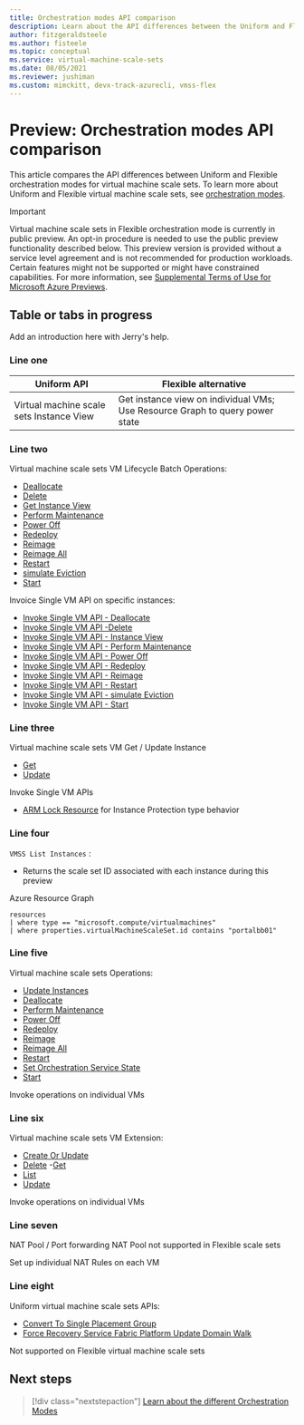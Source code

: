 ```yaml
---
title: Orchestration modes API comparison 
description: Learn about the API differences between the Uniform and Flexible orchestration modes.
author: fitzgeraldsteele
ms.author: fisteele
ms.topic: conceptual
ms.service: virtual-machine-scale-sets
ms.date: 08/05/2021
ms.reviewer: jushiman
ms.custom: mimckitt, devx-track-azurecli, vmss-flex
---
```


# Preview: Orchestration modes API comparison 

This article compares the API differences between Uniform and Flexible orchestration modes for virtual machine scale sets. To learn more about Uniform and Flexible virtual machine scale sets, see [orchestration modes](virtual-machine-scale-sets-orchestration-modes.md).

> [!IMPORTANT]
> Virtual machine scale sets in Flexible orchestration mode is currently in public preview. An opt-in procedure is needed to use the public preview functionality described below.
> This preview version is provided without a service level agreement and is not recommended for production workloads. Certain features might not be supported or might have constrained capabilities.
> For more information, see [Supplemental Terms of Use for Microsoft Azure Previews](https://azure.microsoft.com/support/legal/preview-supplemental-terms/).


## Table or tabs in progress 

Add an introduction here with Jerry's help. 

### Line one

| Uniform API | Flexible alternative |
|-|-|
| Virtual machine scale sets Instance View | Get instance view on individual VMs; Use Resource Graph to query power state |

### Line two  

Virtual machine scale sets VM Lifecycle Batch Operations: 
- [Deallocate](https://docs.microsoft.com/rest/api/compute/virtualmachinescalesetvms/deallocate) 
- [Delete](https://docs.microsoft.com/rest/api/compute/virtualmachinescalesetvms/delete) 
- [Get Instance View](https://docs.microsoft.com/rest/api/compute/virtualmachinescalesetvms/getinstanceview) 
- [Perform Maintenance](https://docs.microsoft.com/rest/api/compute/virtualmachinescalesetvms/performmaintenance) 
- [Power Off](https://docs.microsoft.com/rest/api/compute/virtualmachinescalesetvms/poweroff) 
- [Redeploy](https://docs.microsoft.com/rest/api/compute/virtualmachinescalesetvms/redeploy) 
- [Reimage](https://docs.microsoft.com/rest/api/compute/virtualmachinescalesetvms/reimage) 
- [Reimage All](https://docs.microsoft.com/rest/api/compute/virtualmachinescalesetvms/reimageall) 
- [Restart](https://docs.microsoft.com/rest/api/compute/virtualmachinescalesetvms/restart) 
- [simulate Eviction](https://docs.microsoft.com/rest/api/compute/virtualmachinescalesetvms/simulateeviction)
- [Start](https://docs.microsoft.com/rest/api/compute/virtualmachinescalesetvms/start)

Invoice Single VM API on specific instances:
- [Invoke Single VM API - Deallocate](https://docs.microsoft.com/rest/api/compute/virtualmachines/deallocate)  
- [Invoke Single VM API -Delete](https://docs.microsoft.com/rest/api/compute/virtualmachines/delete) 
- [Invoke Single VM API - Instance View](https://docs.microsoft.com/rest/api/compute/virtualmachines/instanceview) 
- [Invoke Single VM API - Perform Maintenance](https://docs.microsoft.com/rest/api/compute/virtualmachines/performmaintenance) 
- [Invoke Single VM API - Power Off](https://docs.microsoft.com/rest/api/compute/virtualmachines/poweroff) 
- [Invoke Single VM API - Redeploy](https://docs.microsoft.com/rest/api/compute/virtualmachines/redeploy) 
- [Invoke Single VM API - Reimage](https://docs.microsoft.com/rest/api/compute/virtualmachines/reimage) 
- [Invoke Single VM API - Restart](https://docs.microsoft.com/rest/api/compute/virtualmachines/restart) 
- [Invoke Single VM API - simulate Eviction](https://docs.microsoft.com/rest/api/compute/virtualmachines/simulateeviction) 
- [Invoke Single VM API - Start](https://docs.microsoft.com/rest/api/compute/virtualmachines/start)

### Line three 

Virtual machine scale sets VM Get / Update Instance 
- [Get](https://docs.microsoft.com/rest/api/compute/virtualmachinescalesetvms/get) 
- [Update](https://docs.microsoft.com/rest/api/compute/virtualmachinescalesetvms/update)

Invoke Single VM APIs
- [ARM Lock Resource](https://docs.microsoft.com/azure/azure-resource-manager/management/lock-resources?tabs=json) for Instance Protection type behavior 

### Line four

`VMSS List Instances` : 
- Returns the scale set ID associated with each instance during this preview 

Azure Resource Graph 

```armasm
resources 
| where type == "microsoft.compute/virtualmachines" 
| where properties.virtualMachineScaleSet.id contains "portalbb01" 
```

### Line five

Virtual machine scale sets Operations:
- [Update Instances](https://docs.microsoft.com/rest/api/compute/virtual-machine-scale-sets/update-instances)
- [Deallocate](https://docs.microsoft.com/rest/api/compute/virtual-machine-scale-sets/deallocate)
- [Perform Maintenance](https://docs.microsoft.com/rest/api/compute/virtual-machine-scale-sets/perform-maintenance)
- [Power Off](https://docs.microsoft.com/rest/api/compute/virtual-machine-scale-sets/power-off)
- [Redeploy](https://docs.microsoft.com/rest/api/compute/virtual-machine-scale-sets/redeploy)
- [Reimage](https://docs.microsoft.com/rest/api/compute/virtual-machine-scale-sets/reimage)
- [Reimage All](https://docs.microsoft.com/rest/api/compute/virtual-machine-scale-sets/reimage-all)
- [Restart](https://docs.microsoft.com/rest/api/compute/virtual-machine-scale-sets/restart)
- [Set Orchestration Service State](https://docs.microsoft.com/rest/api/compute/virtual-machine-scale-sets/set-orchestration-service-state)
- [Start](https://docs.microsoft.com/rest/api/compute/virtual-machine-scale-sets/start)

Invoke operations on individual VMs 

### Line six

Virtual machine scale sets VM Extension:
- [Create Or Update](https://docs.microsoft.com/rest/api/compute/virtual-machine-scale-set-vm-extensions/create-or-update)
- [Delete](https://docs.microsoft.com/rest/api/compute/virtual-machine-scale-set-vm-extensions/delete)
-[Get](https://docs.microsoft.com/rest/api/compute/virtual-machine-scale-set-vm-extensions/get)
- [List](https://docs.microsoft.com/rest/api/compute/virtual-machine-scale-set-vm-extensions/list)
- [Update](https://docs.microsoft.com/rest/api/compute/virtual-machine-scale-set-vm-extensions/update) 

Invoke operations on individual VMs 

### Line seven

NAT Pool / Port forwarding 
NAT Pool not supported in Flexible scale sets  

Set up individual NAT Rules on each VM

### Line eight

Uniform virtual machine scale sets APIs:
- [Convert To Single Placement Group](https://docs.microsoft.com/rest/api/compute/virtual-machine-scale-sets/convert-to-single-placement-group)
- [Force Recovery Service Fabric Platform Update Domain Walk](https://docs.microsoft.com/rest/api/compute/virtual-machine-scale-sets/force-recovery-service-fabric-platform-update-domain-walk)

Not supported on Flexible virtual machine scale sets


## Next steps
> [!div class="nextstepaction"]
> [Learn about the different Orchestration Modes](virtual-machine-scale-sets-orchestration-modes.md)